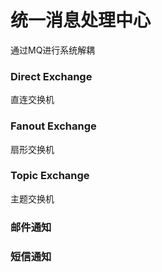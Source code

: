 # 统一消息处理中心
通过MQ进行系统解耦

### Direct Exchange 
直连交换机

### Fanout Exchange
扇形交换机

### Topic Exchange
主题交换机

### 邮件通知

### 短信通知


